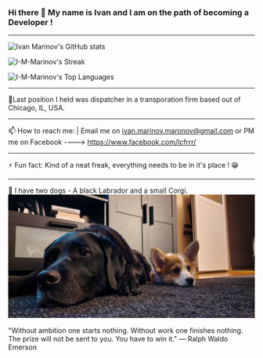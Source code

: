 ### Hi there 👋 My name is Ivan and I am on the path of becoming a Developer ! 
-----------------------------------------------------------------------------------------------------------------------------------------------


![Ivan Marinov's GitHub stats](https://github-readme-stats.vercel.app/api?username=I-M-Marinov&theme=github_dark&show_icons=true)

![I-M-Marinov's Streak](https://github-readme-streak-stats.herokuapp.com/?user=I-M-Marinov&theme=dark&hide_border=false)

![I-M-Marinov's Top Languages](https://github-readme-stats.vercel.app/api/top-langs/?username=I-M-Marinov&theme=dark&show_icons=true&hide_border=false&layout=compact)

------------------------------------------------------------------------------------------------------------------------------------------------

🔭Last position I held was dispatcher in a transporation firm based out of Chicago, IL, USA.

------------------------------------------------------------------------------------------------------------------------------------------------

📫 How to reach me:  | Email me on ivan.marinov.maronov@gmail.com or PM me on Facebook ----> https://www.facebook.com/lcfrrr/

-------------------------------------------------------------------------------------------------------------------------------------------------

⚡ Fun fact: Kind of a neat freak, everything needs to be in it's place ! 😁 

------------------------------------------------------------------------------------------------------------------------------------------------

🐶 I have two dogs - A black Labrador and a small Corgi.
![](Read_me_banner.jpg)




"Without ambition one starts nothing. Without work one finishes nothing. The prize will not be sent to you. You have to win it."
                                                                                            ― Ralph Waldo Emerson
                                                                                            

<!--
**I-M-Marinov/I-M-Marinov** is a ✨ _special_ ✨ repository because its `README.md` (this file) appears on your GitHub profile.

Here are some ideas to get you started:

- 🔭 I’m currently working on ...
- 🌱 I’m currently learning ...
- 👯 I’m looking to collaborate on ...
- 🤔 I’m looking for help with ...
- 💬 Ask me about ...
- 📫 How to reach me: ...
- 😄 Pronouns: ...
- ⚡ Fun fact: ...
-->
